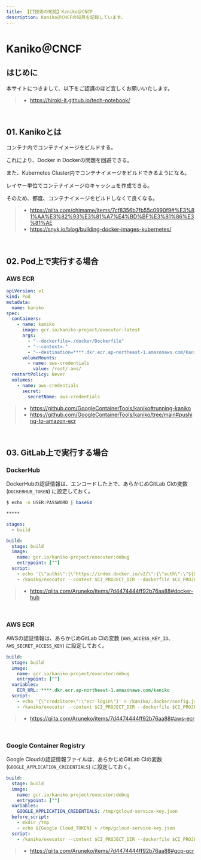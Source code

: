 ```yaml
---
title: 【IT技術の知見】Kaniko＠CNCF
description: Kaniko＠CNCFの知見を記録しています。
---
```


# Kaniko＠CNCF

## はじめに

本サイトにつきまして、以下をご認識のほど宜しくお願いいたします。

> - https://hiroki-it.github.io/tech-notebook/

<br>

## 01. Kanikoとは

コンテナ内でコンテナイメージをビルドする。

これにより、Docker in Dockerの問題を回避できる。

また、Kubernetes Cluster内でコンテナイメージをビルドできるようになる。

レイヤー単位でコンテナイメージのキャッシュを作成できる。

そのため、都度、コンテナイメージをビルドしなくて良くなる。

> - https://qiita.com/chimame/items/7cf8356b7fb55c0990f9#%E3%81%AA%E3%82%93%E3%81%A7%E4%BD%BF%E3%81%86%E3%81%AE
> - https://snyk.io/blog/building-docker-images-kubernetes/

<br>

## 02. Pod上で実行する場合

### AWS ECR

```yaml
apiVersion: v1
kind: Pod
metadata:
  name: kaniko
spec:
  containers:
    - name: kaniko
      image: gcr.io/kaniko-project/executor:latest
      args:
        - "--dockerfile=./docker/Dockerfile"
        - "--context=."
        - "--destination=****.dkr.ecr.ap-northeast-1.amazonaws.com/kaniko"
      volumeMounts:
        - name: aws-credentials
          value: /root/.aws/
  restartPolicy: Never
  volumes:
    - name: aws-credentials
      secret:
        secretName: aws-credentials
```

> - https://github.com/GoogleContainerTools/kaniko#running-kaniko
> - https://github.com/GoogleContainerTools/kaniko/tree/main#pushing-to-amazon-ecr

<br>

## 03. GitLab上で実行する場合

### DockerHub

DockerHubの認証情報は、エンコードした上で、あらかじめGitLab CIの変数 (`DOCKERHUB_TOKEN`) に設定しておく。

```bash
$ echo -n USER:PASSWORD | base64

*****
```

```yaml
stages:
  - build

build:
  stage: build
  image:
    name: gcr.io/kaniko-project/executor:debug
    entrypoint: [""]
  script:
    - echo '{\"auths\":{\"https://index.docker.io/v2/\":{\"auth\":\"${DOCKERHUB_TOKEN}\"}}}' > /kaniko/.docker/config.json
    - /kaniko/executor --context $CI_PROJECT_DIR --dockerfile $CI_PROJECT_DIR/Dockerfile --destination IMAGE_NAME:TAG
```

> - https://qiita.com/Aruneko/items/7d4474444ff92b76aa88#docker-hub

<br>

### AWS ECR

AWSの認証情報は、あらかじめGitLab CIの変数 (`AWS_ACCESS_KEY_ID`、`AWS_SECRET_ACCESS_KEY`) に設定しておく。

```yaml
build:
  stage: build
  image:
    name: gcr.io/kaniko-project/executor:debug
    entrypoint: [""]
  variables:
    ECR_URL: ****.dkr.ecr.ap-northeast-1.amazonaws.com/kaniko
  script:
    - echo '{\"credsStore\":\"ecr-login\"}' > /kaniko/.docker/config.json
    - /kaniko/executor --context $CI_PROJECT_DIR --dockerfile $CI_PROJECT_DIR/Dockerfile --destination ${ECR_URL}:TAG
```

> - https://qiita.com/Aruneko/items/7d4474444ff92b76aa88#aws-ecr

<br>

### Google Container Registry

Google Cloudの認証情報ファイルは、あらかじめGitLab CIの変数 (`GOOGLE_APPLICATION_CREDENTIALS`) に設定しておく。

```yaml
build:
  stage: build
  image:
    name: gcr.io/kaniko-project/executor:debug
    entrypoint: [""]
  variables:
    GOOGLE_APPLICATION_CREDENTIALS: /tmp/gcloud-service-key.json
  before_script:
    - mkdir /tmp
    - echo ${Google Cloud_TOKEN} > /tmp/gcloud-service-key.json
  script:
    - /kaniko/executor --context $CI_PROJECT_DIR --dockerfile $CI_PROJECT_DIR/Dockerfile --destination "asia.gcr.io/${PROJECT_ID}/image_name:TAG"
```

> - https://qiita.com/Aruneko/items/7d4474444ff92b76aa88#gcp-gcr

<br>
